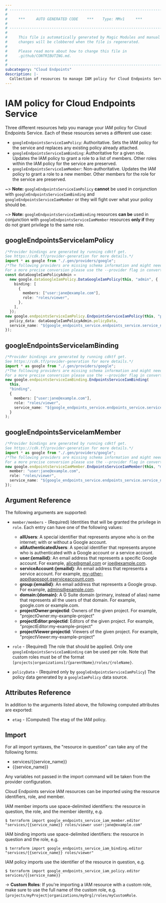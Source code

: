```yaml
---
# ----------------------------------------------------------------------------
#
#     ***     AUTO GENERATED CODE    ***    Type: MMv1     ***
#
# ----------------------------------------------------------------------------
#
#     This file is automatically generated by Magic Modules and manual
#     changes will be clobbered when the file is regenerated.
#
#     Please read more about how to change this file in
#     .github/CONTRIBUTING.md.
#
# ----------------------------------------------------------------------------
subcategory: "Cloud Endpoints"
description: |-
  Collection of resources to manage IAM policy for Cloud Endpoints Service
---
```


# IAM policy for Cloud Endpoints Service

Three different resources help you manage your IAM policy for Cloud Endpoints Service. Each of these resources serves a different use case:

* `googleEndpointsServiceIamPolicy`: Authoritative. Sets the IAM policy for the service and replaces any existing policy already attached.
* `googleEndpointsServiceIamBinding`: Authoritative for a given role. Updates the IAM policy to grant a role to a list of members. Other roles within the IAM policy for the service are preserved.
* `googleEndpointsServiceIamMember`: Non-authoritative. Updates the IAM policy to grant a role to a new member. Other members for the role for the service are preserved.

\~> **Note:** `googleEndpointsServiceIamPolicy` **cannot** be used in conjunction with `googleEndpointsServiceIamBinding` and `googleEndpointsServiceIamMember` or they will fight over what your policy should be.

\~> **Note:** `googleEndpointsServiceIamBinding` resources **can be** used in conjunction with `googleEndpointsServiceIamMember` resources **only if** they do not grant privilege to the same role.

## googleEndpointsServiceIamPolicy

```typescript
/*Provider bindings are generated by running cdktf get.
See https://cdk.tf/provider-generation for more details.*/
import * as google from "./.gen/providers/google";
/*The following providers are missing schema information and might need manual adjustments to synthesize correctly: google.
For a more precise conversion please use the --provider flag in convert.*/
const dataGoogleIamPolicyAdmin =
  new google.dataGoogleIamPolicy.DataGoogleIamPolicy(this, "admin", {
    binding: [
      {
        members: ["user:jane@example.com"],
        role: "roles/viewer",
      },
    ],
  });
new google.endpointsServiceIamPolicy.EndpointsServiceIamPolicy(this, "policy", {
  policy_data: dataGoogleIamPolicyAdmin.policyData,
  service_name: "${google_endpoints_service.endpoints_service.service_name}",
});

```

## googleEndpointsServiceIamBinding

```typescript
/*Provider bindings are generated by running cdktf get.
See https://cdk.tf/provider-generation for more details.*/
import * as google from "./.gen/providers/google";
/*The following providers are missing schema information and might need manual adjustments to synthesize correctly: google.
For a more precise conversion please use the --provider flag in convert.*/
new google.endpointsServiceIamBinding.EndpointsServiceIamBinding(
  this,
  "binding",
  {
    members: ["user:jane@example.com"],
    role: "roles/viewer",
    service_name: "${google_endpoints_service.endpoints_service.service_name}",
  }
);

```

## googleEndpointsServiceIamMember

```typescript
/*Provider bindings are generated by running cdktf get.
See https://cdk.tf/provider-generation for more details.*/
import * as google from "./.gen/providers/google";
/*The following providers are missing schema information and might need manual adjustments to synthesize correctly: google.
For a more precise conversion please use the --provider flag in convert.*/
new google.endpointsServiceIamMember.EndpointsServiceIamMember(this, "member", {
  member: "user:jane@example.com",
  role: "roles/viewer",
  service_name: "${google_endpoints_service.endpoints_service.service_name}",
});

```

## Argument Reference

The following arguments are supported:

*   `member/members` - (Required) Identities that will be granted the privilege in `role`.
    Each entry can have one of the following values:
    * **allUsers**: A special identifier that represents anyone who is on the internet; with or without a Google account.
    * **allAuthenticatedUsers**: A special identifier that represents anyone who is authenticated with a Google account or a service account.
    * **user:{emailid}**: An email address that represents a specific Google account. For example, alice@gmail.com or joe@example.com.
    * **serviceAccount:{emailid}**: An email address that represents a service account. For example, my-other-app@appspot.gserviceaccount.com.
    * **group:{emailid}**: An email address that represents a Google group. For example, admins@example.com.
    * **domain:{domain}**: A G Suite domain (primary, instead of alias) name that represents all the users of that domain. For example, google.com or example.com.
    * **projectOwner:projectid**: Owners of the given project. For example, "projectOwner:my-example-project"
    * **projectEditor:projectid**: Editors of the given project. For example, "projectEditor:my-example-project"
    * **projectViewer:projectid**: Viewers of the given project. For example, "projectViewer:my-example-project"

*   `role` - (Required) The role that should be applied. Only one
    `googleEndpointsServiceIamBinding` can be used per role. Note that custom roles must be of the format
    `[projects|organizations]/{parentName}/roles/{roleName}`.

*   `policyData` - (Required only by `googleEndpointsServiceIamPolicy`) The policy data generated by
    a `googleIamPolicy` data source.

## Attributes Reference

In addition to the arguments listed above, the following computed attributes are
exported:

* `etag` - (Computed) The etag of the IAM policy.

## Import

For all import syntaxes, the "resource in question" can take any of the following forms:

* services/{{service\_name}}
* {{service\_name}}

Any variables not passed in the import command will be taken from the provider configuration.

Cloud Endpoints service IAM resources can be imported using the resource identifiers, role, and member.

IAM member imports use space-delimited identifiers: the resource in question, the role, and the member identity, e.g.

```console
$ terraform import google_endpoints_service_iam_member.editor "services/{{service_name}} roles/viewer user:jane@example.com"
```

IAM binding imports use space-delimited identifiers: the resource in question and the role, e.g.

```console
$ terraform import google_endpoints_service_iam_binding.editor "services/{{service_name}} roles/viewer"
```

IAM policy imports use the identifier of the resource in question, e.g.

```console
$ terraform import google_endpoints_service_iam_policy.editor services/{{service_name}}
```

\-> **Custom Roles**: If you're importing a IAM resource with a custom role, make sure to use the
full name of the custom role, e.g. `[projects/myProject|organizations/myOrg]/roles/myCustomRole`.
